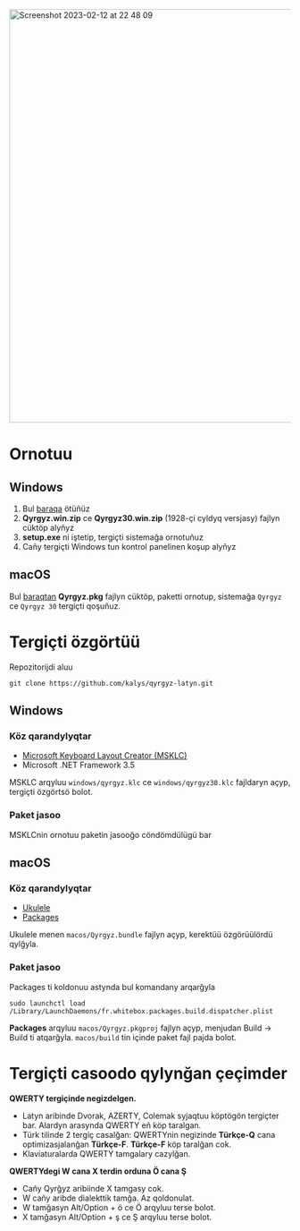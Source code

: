 <img width="739" alt="Screenshot 2023-02-12 at 22 48 09" src="https://user-images.githubusercontent.com/155511/218324694-bb37d9a4-d395-420a-a5d8-fee45f2d0c28.png">

# Ornotuu

## Windows

1. Bul [baraqa](https://github.com/kalys/qyrgyz-latyn/releases/tag/v0.0.3) ötüñüz
2. **Qyrgyz.win.zip** ce **Qyrgyz30.win.zip** (1928-çi cyldyq versjasy) fajlyn cüktöp alyñyz
3. **setup.exe** ni iştetip, tergiçti sistemağa ornotuñuz
4. Cañy tergiçti Windows tun kontrol panelinen koşup alyñyz

## macOS

Bul [baraqtan](https://github.com/kalys/qyrgyz-latyn/releases/tag/v0.0.3) **Qyrgyz.pkg** fajlyn cüktöp, paketti ornotup,
sistemağa `Qyrgyz` ce `Qyrgyz 30` tergiçti qoşuñuz.

# Tergiçti özgörtüü

Repozitorijdi aluu

    git clone https://github.com/kalys/qyrgyz-latyn.git

## Windows

### Köz qarandylyqtar

- [Microsoft Keyboard Layout Creator (MSKLC)](https://www.microsoft.com/en-us/download/details.aspx?id=102134)
- Microsoft .NET Framework 3.5

MSKLC arqyluu `windows/qyrgyz.klc` ce `windows/qyrgyz30.klc` fajldaryn açyp, tergiçti özgörtsö bolot.

### Paket jasoo

MSKLCnin ornotuu paketin jasooğo cöndömdülügü bar

## macOS

### Köz qarandylyqtar
- [Ukulele](https://software.sil.org/ukelele/)
- [Packages](http://s.sudre.free.fr/Software/Packages/about.html)

Ukulele menen `macos/Qyrgyz.bundle` fajlyn açyp, kerektüü özgörüülördü qylğyla.

### Paket jasoo
Packages ti koldonuu astynda bul komandany arqarğyla

    sudo launchctl load /Library/LaunchDaemons/fr.whitebox.packages.build.dispatcher.plist

**Packages** arqyluu `macos/Qyrgyz.pkgproj` fajlyn açyp, menjudan Build -> Build ti atqarğyla.
`macos/build` tin içinde paket fajl pajda bolot.

# Tergiçti casoodo qylynğan çeçimder

**QWERTY tergiçinde negizdelgen.**
- Latyn aribinde Dvorak, AZERTY, Colemak syjaqtuu köptögön tergiçter bar. Alardyn arasynda QWERTY eñ köp taralgan. 
- Türk tilinde 2 tergiç casalğan: QWERTYnin negizinde **Türkçe-Q** cana optimizasjalanğan **Türkçe-F**. **Türkçe-F** köp taralğan cok.
- Klaviaturalarda QWERTY tamgalary cazylğan.

**QWERTYdegi W cana X terdin orduna Ö cana Ş**
- Cañy Qyrğyz aribiinde X tamgasy cok.
- W cañy aribde dialekttik tamğa. Az qoldonulat.
- W tamğasyn Alt/Option + ö ce Ö arqyluu terse bolot.
- X tamğasyn Alt/Option + ş ce Ş arqyluu terse bolot.
